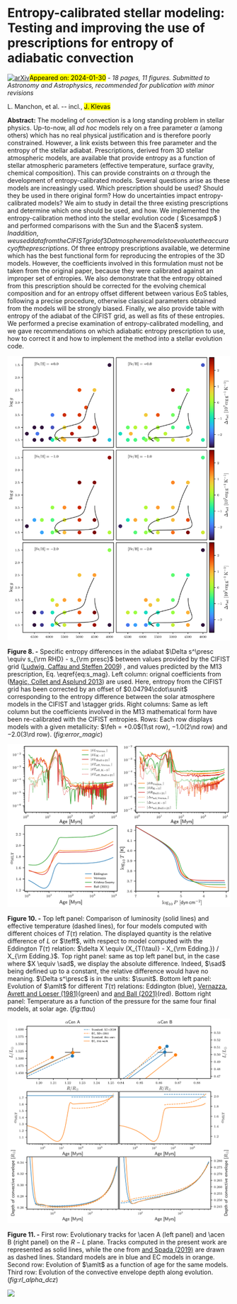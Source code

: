 <div class="macros" style="visibility:hidden;">
$\newcommand{\ensuremath}{}$
$\newcommand{\xspace}{}$
$\newcommand{\object}[1]{\texttt{#1}}$
$\newcommand{\farcs}{{.}''}$
$\newcommand{\farcm}{{.}'}$
$\newcommand{\arcsec}{''}$
$\newcommand{\arcmin}{'}$
$\newcommand{\ion}[2]{#1#2}$
$\newcommand{\textsc}[1]{\textrm{#1}}$
$\newcommand{\hl}[1]{\textrm{#1}}$
$\newcommand{\footnote}[1]{}$
$\newcommand{\corr}[1]{#1}$
$\newcommand$
$\newcommand$
$\newcommand$
$\newcommand$
$\newcommand{\clouis}[1]{{\bf\color{louis}#1}}$
$\newcommand{\cfederico}[1]{{\bf\color{federico}#1}}$
$\newcommand{\cmorgan}[1]{{\bf\color{morgan}#1}}$
$\newcommand{\cmjo}[1]{{\bf\color{mjo}#1}}$
$\newcommand{\caldo}[1]{{\bf\color{aldo}#1}}$
$\newcommand{\caldotwo}[1]{{\bf\color{aldotwo}#1}}$
$\newcommand{\cyveline}[1]{{\bf\color{yveline}#1}}$
$\newcommand{\chans}[1]{{\bf\color{hans}#1}}$
$\newcommand{\cjosefina}[1]{{\bf\color{josefina}#1}}$
$\newcommand{\claurent}[1]{{\bf\color{laurent}#1}}$
$\newcommand{\}{eos}$
$\newcommand{\}{amlt}$
$\newcommand{\}{afst}$
$\newcommand{\}{cesampp}$
$\newcommand{\}{stagger}$
$\newcommand{\}{cobold}$
$\newcommand{\}{acen}$
$\newcommand{\}{feh}$
$\newcommand{\}{sad}$
$\newcommand{\}{spresc}$
$\newcommand{\}{sbot}$
$\newcommand{\}{srhd}$
$\newcommand{\}{presc}$
$\newcommand{\}{ds}$
$\newcommand{\}{teff}$
$\newcommand{\}{logteff}$
$\newcommand{\}{logg}$
$\newcommand{\}{erg}$
$\newcommand{\}{K}$
$\newcommand{\}{sunit}$
$\newcommand{\}{punit}$
$\newcommand{\}{lunit}$
$\newcommand{\}{rhounit}$
$\newcommand{\}{gunit}$
$\newcommand{\}{Tunit}$
$\newcommand{\}{ttau}$</div>



<div id="title">

# Entropy-calibrated stellar modeling: Testing and improving the use of prescriptions for entropy of adiabatic convection

</div>
<div id="comments">

[![arXiv](https://img.shields.io/badge/arXiv-2401.15172-b31b1b.svg)](https://arxiv.org/abs/2401.15172)<mark>Appeared on: 2024-01-30</mark> -  _18 pages, 11 figures. Submitted to Astronomy and Astrophysics, recommended for publication with minor revisions_

</div>
<div id="authors">

L. Manchon, et al. -- incl., <mark>J. Klevas</mark>

</div>
<div id="abstract">

**Abstract:** The modeling of convection is a long standing problem in stellar physics. Up-to-now, all _ad hoc_ models rely on a free parameter $\alpha$ (among others) which has no real physical justification and is therefore poorly constrained. However, a link exists between this free parameter and the entropy of the stellar adiabat. Prescriptions, derived from 3D stellar atmospheric models, are available that provide entropy as a function of stellar atmospheric parameters (effective temperature, surface gravity, chemical composition). This can provide constraints on $\alpha$ through the development of entropy-calibrated models. Several questions arise as these models are increasingly used.    Which prescription should be used? Should they be used in there original form? How do uncertainties impact entropy-calibrated models? We aim to study in detail the three existing prescriptions and determine which one should be used, and how. We implemented the entropy-calibration method into the stellar evolution code ( $\cesampp$ ) and performed comparisons with the Sun and the $\acen$ system. ${In addition, we used data from the CIFIST grid of 3D atmosphere models to evaluate the accuracy of the prescriptions.}$ Of three entropy prescriptions available, we determine which has the best functional form for reproducing the entropies of the 3D models.  However, the coefficients involved in this formulation must not be taken from the original paper, because they were calibrated against an improper set of entropies. We also demonstrate that the entropy obtained from this prescription should be corrected for the evolving chemical composition and for an entropy offset different between various EoS tables, following a precise procedure, otherwise classical parameters obtained from the models will be strongly biased. Finally, we also provide table with entropy of the adiabat of the CIFIST grid, as well as fits of these entropies. We performed a precise examination of entropy-calibrated modelling, and we gave recommendations on which adiabatic entropy prescription to use, how to correct it and how to implement the method into a stellar evolution code.

</div>

<div id="div_fig1">

<img src="tmp_2401.15172/./figures/horiz_plot_error_magic-cifist_3x2.png" alt="Fig8" width="100%"/>

**Figure 8. -** Specific entropy differences in the adiabat $\Delta s^\presc \equiv s_{\rm RHD} - s_{\rm presc}$ between values provided by the CIFIST grid  ([Ludwig, Caffau and Steffen 2009]()) , and values predicted by the M13 prescription, Eq. \eqref{eq:s_mag}. Left column: orignal coefficients from  ([Magic, Collet and Asplund 2013]())  are used. Here, entropy from the CIFIST grid has been corrected by an offset of $0.04794\cdot\sunit$ corresponding to the entropy difference between the solar atmosphere models in the CIFIST and \stagger grids. Right columns: Same as left column but the coefficients involved in the M13 mathematical form have been re-calibrated with the CIFIST entropies. Rows: Each row displays models with a given metallicity: $\feh = +0.0$(1\st row), $-1.0$(2\nd row) and $-2.0$(3\rd row). (*fig:error_magic*)

</div>
<div id="div_fig2">

<img src="tmp_2401.15172/./figures/ttau32.png" alt="Fig10" width="100%"/>

**Figure 10. -** Top left panel: Comparison of luminosity (solid lines) and effective temperature (dashed lines), for four models computed with different choices of $T(\tau)$ relation. The displayed quantity is the relative difference of $L$ or $\teff$, with respect to model computed with the Eddington $T(\tau)$ relation: $\delta X \equiv (X_{T(\tau)} - X_{\rm Edding.}) / X_{\rm Edding.}$. Top right panel: same as top left panel but, in the case where $X \equiv \sad$, we display the absolute difference. Indeed, $\sad$ being defined up to a constant, the relative difference would have no meaning. $\Delta s^\presc$ is in the units: $\sunit$. Bottom left panel: Evolution of $\amlt$ for different $T(\tau)$ relations: Eddington (blue), [Vernazza, Avrett and Loeser (1981)]()(green) and [ and Ball (2021)]()(red). Bottom right panel: Temperature as a function of the pressure for the same four final models, at solar age. (*fig:ttau*)

</div>
<div id="div_fig3">

<img src="tmp_2401.15172/./figures/combined_acen_RL_alpha_dcz.png" alt="Fig11" width="100%"/>

**Figure 11. -** First row: Evolutionary tracks for \acen A (left panel) and \acen B (right panel) on the $R - L$ plane. Tracks computed in the present work are represented as solid lines, while the one from [ and Spada (2019)]() are drawn as dashed lines. Standard models are in blue and EC models in orange. Second row: Evolution of $\amlt$ as a function of age for the same models. Third row: Evolution of the convective envelope depth along evolution. (*fig:rl_alpha_dcz*)

</div><div id="qrcode"><img src=https://api.qrserver.com/v1/create-qr-code/?size=100x100&data="https://arxiv.org/abs/2401.15172"></div>